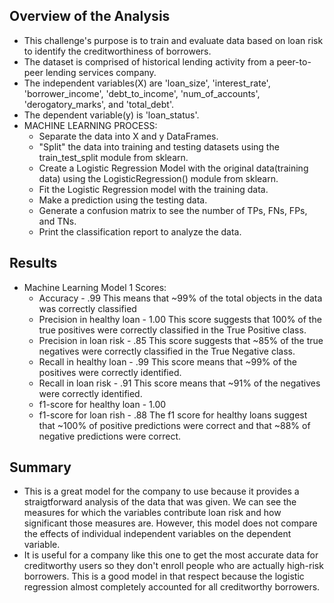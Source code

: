 ## Overview of the Analysis

* This challenge's purpose is to train and evaluate data based on loan risk to identify the creditworthiness of borrowers. 
* The dataset is comprised of historical lending activity from a peer-to-peer lending services company. 
* The independent variables(X) are 'loan_size', 'interest_rate', 'borrower_income', 'debt_to_income', 'num_of_accounts', 'derogatory_marks', and 'total_debt'.
* The dependent variable(y) is 'loan_status'.
* MACHINE LEARNING PROCESS:
    * Separate the data into X and y DataFrames.
    * "Split" the data into training and testing datasets using the train_test_split module from sklearn.
    * Create a Logistic Regression Model with the original data(training data) using the LogisticRegression() module from sklearn.
    * Fit the Logistic Regression model with the training data.
    * Make a prediction using the testing data.
    * Generate a confusion matrix to see the number of TPs, FNs, FPs, and TNs.
    * Print the classification report to analyze the data.


## Results

* Machine Learning Model 1 Scores:
    * Accuracy - .99
        This means that ~99% of the total objects in the data was correctly classified
    * Precision in healthy loan - 1.00
        This score suggests that 100% of the true positives were correctly classified in the True Positive class. 
    * Precision in loan risk - .85
        This score suggests that ~85% of the true negatives were correctly classified in the True Negative class.
    * Recall in healthy loan - .99
        This score means that ~99% of the positives were correctly identified.
    * Recall in loan risk - .91
        This score means that ~91% of the negatives were correctly identified.
    * f1-score for healthy loan - 1.00
    * f1-score for loan rish - .88
        The f1 score for healthy loans suggest that ~100% of positive predictions were correct and that ~88% of negative predictions were correct.

## Summary

* This is a great model for the company to use because it provides a straigtforward analysis of the data that was given. We can see the measures for which the variables contribute loan risk and how significant those measures are. However, this model does not compare the effects of individual independent variables on the dependent variable.
* It is useful for a company like this one to get the most accurate data for creditworthy users so they don't enroll people who are actually high-risk borrowers. This is a good model in that respect because the logistic regression almost completely accounted for all creditworthy borrowers. 

